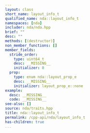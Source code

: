 ```yaml
---
layout: class
short_name: layout_info_t
qualified_name: nda::layout_info_t
namespaces: [nda]
includer: nda/nda.hpp
brief: ""
desc: ""
methods: [(destructor)]
non_member_functions: []
member_fields:
  stride_order:
    type: uint64_t
    desc: __MISSING__
    initializer: 0
  prop:
    type: enum nda::layout_prop_e
    desc: __MISSING__
    initializer: layout_prop_e::none
example:
  desc: __MISSING__
  code: __MISSING__
see-also: []
source: nda/traits.hpp
title: nda::layout_info_t
permalink: /cpp-api/nda/layout_info_t
has-children: true
...
```



